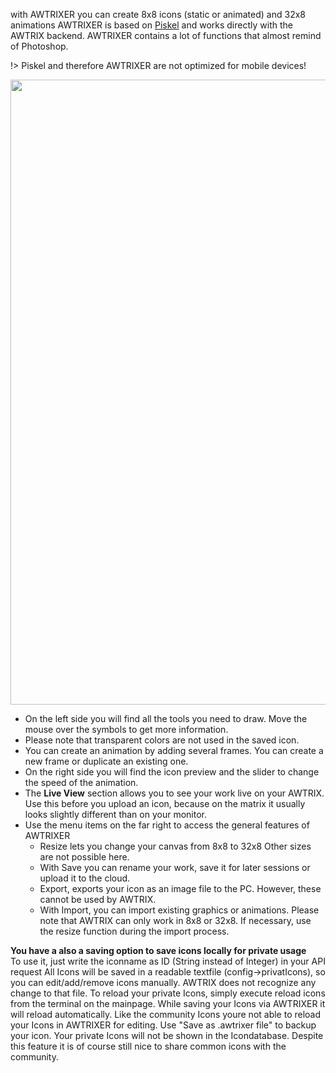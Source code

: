 with AWTRIXER you can create 8x8 icons (static or animated) and 32x8 animations
AWTRIXER is based on [Piskel](https://www.piskelapp.com/) and works directly with the AWTRIX backend.
AWTRIXER contains a lot of functions that almost remind of Photoshop.

!> Piskel and therefore AWTRIXER are not optimized for mobile devices!

  <div align=center>
  <img width="1000" src="..\assets\creator.gif"/>
  </div>

  - On the left side you will find all the tools you need to draw. Move the mouse over the symbols to get more information.
  - Please note that transparent colors are not used in the saved icon.
  - You can create an animation by adding several frames. You can create a new frame or duplicate an existing one.
  - On the right side you will find the icon preview and the slider to change the speed of the animation.
  - The **Live View** section allows you to see your work live on your AWTRIX. Use this before you upload an icon, because on the matrix it usually looks slightly different than on your monitor.
  - Use the menu items on the far right to access the general features of AWTRIXER
    - Resize lets you change your canvas from 8x8 to 32x8 Other sizes are not possible here.
    - With Save you can rename your work, save it for later sessions or upload it to the cloud.
    - Export, exports your icon as an image file to the PC. However, these cannot be used by AWTRIX.
    - With Import, you can import existing graphics or animations. Please note that AWTRIX can only work in 8x8 or 32x8. If necessary, use the resize function during the import process.
  
  
  
**You have a also a saving option to save icons locally for private usage**  
To use it, just write the iconname as ID (String instead of Integer) in your API request
All Icons will be saved in a readable textfile (config->privatIcons), so you can edit/add/remove icons manually.
AWTRIX does not recognize any change to that file. To reload your private Icons, simply execute reload icons from the terminal on the mainpage. While saving your Icons via AWTRIXER it will reload automatically.
Like the community Icons youre not able to reload your Icons in AWTRIXER for editing. Use "Save as .awtrixer file" to backup your icon.
Your private Icons will not be shown in the Icondatabase.
Despite this feature it is of course still nice to share common icons with the community.